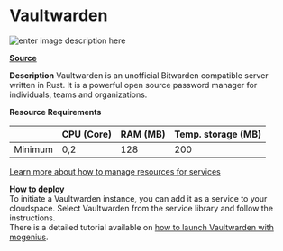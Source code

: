 ﻿# Vaultwarden

![enter image description here](https://api.mogenius.com/file/id/39757c21-beee-4f59-8886-8db5bb27539d)

**[Source](https://github.com/dani-garcia/vaultwarden)**

**Description**
Vaultwarden is an unofficial Bitwarden compatible server written in Rust. It is a powerful open source password manager for individuals, teams and organizations.

**Resource Requirements**

||CPU (Core)|RAM (MB)  |Temp. storage (MB)|
|--|--|--|--|
| Minimum | 0,2 |128| 200 |

[Learn more about how to manage resources for services](./../cloud-management/resource-management.md)

**How to deploy**  
To initiate a Vaultwarden instance, you can add it as a service to your cloudspace. Select Vaultwarden from the service library and follow the instructions.  
There is a detailed tutorial available on [how to launch Vaultwarden with mogenius](../tutorials/how-to-deploy-vaultwarden-in-the-cloud.md).

